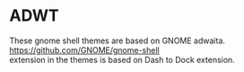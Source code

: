# ADWT
These gnome shell themes are based on GNOME adwaita. https://github.com/GNOME/gnome-shell  
extension in the themes is based on Dash to Dock extension.
